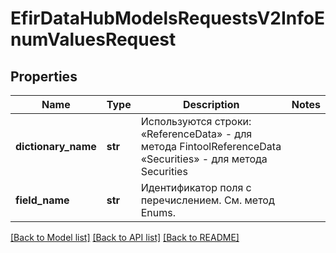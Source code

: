 # EfirDataHubModelsRequestsV2InfoEnumValuesRequest

## Properties
Name | Type | Description | Notes
------------ | ------------- | ------------- | -------------
**dictionary_name** | **str** | Используются строки:  «ReferenceData» - для метода FintoolReferenceData  «Securities» - для метода Securities | 
**field_name** | **str** | Идентификатор поля с перечислением. См. метод Enums. | 

[[Back to Model list]](../README.md#documentation-for-models) [[Back to API list]](../README.md#documentation-for-api-endpoints) [[Back to README]](../README.md)

